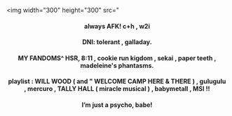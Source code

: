 <img width="300" height="300" src="<p align="https://static.wikitide.net/projectsekaiwiki/c/ca/Ichika-chibi.png">
<p align="center">
<h4 align="center"> always AFK! c+h , w2i 
<h4 align="center"> DNI: tolerant , galladay. 
<h4 align="center"> MY FANDOMS^ HSR, 8:11 , cookie run kigdom , sekai , paper teeth , madeleine's phantasms. 
<h4 align="center"> playlist : WILL WOOD ( and " WELCOME CAMP HERE & THERE ) , gulugulu , mercuro , TALLY HALL ( miracle musical ) , babymetall , MSI !! 
<h4 align="center"> I’m just a psycho, babe! 
